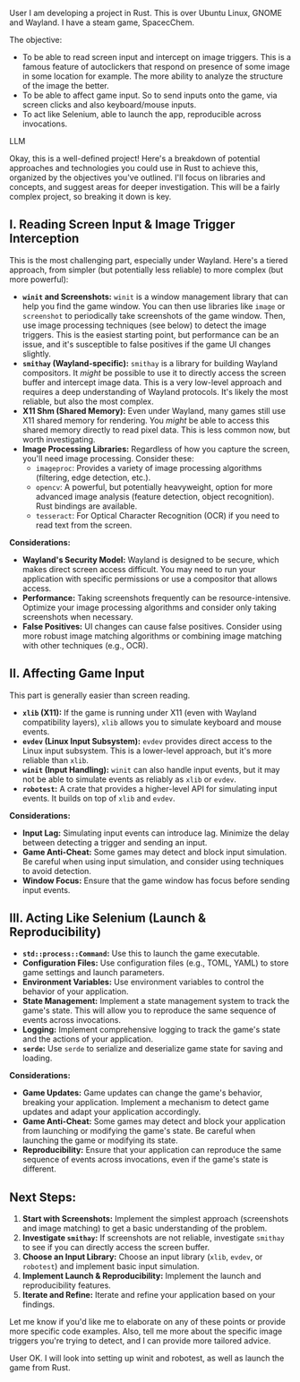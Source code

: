 User
I am developing a project in Rust. This is over Ubuntu Linux, GNOME and Wayland. I have a steam game, SpacecChem.

The objective:

* To be able to read screen input and intercept on image triggers. This is a famous feature of autoclickers that respond on presence of some image in some location for example. The more ability to analyze the structure of the image the better.
* To be able to affect game input. So to send inputs onto the game, via screen clicks and also keyboard/mouse inputs.
* To act like Selenium, able to launch the app, reproducible across invocations.

LLM

Okay, this is a well-defined project! Here's a breakdown of potential approaches and technologies you could use in Rust to achieve this, organized by the objectives you've outlined.  I'll focus on libraries and concepts, and suggest areas for deeper investigation.  This will be a fairly complex project, so breaking it down is key.

## I. Reading Screen Input & Image Trigger Interception

This is the most challenging part, especially under Wayland.  Here's a tiered approach, from simpler (but potentially less reliable) to more complex (but more powerful):

* **`winit` and Screenshots:**  `winit` is a window management library that can help you find the game window. You can then use libraries like `image` or `screenshot` to periodically take screenshots of the game window.  Then, use image processing techniques (see below) to detect the image triggers.  This is the easiest starting point, but performance can be an issue, and it's susceptible to false positives if the game UI changes slightly.
* **`smithay` (Wayland-specific):** `smithay` is a library for building Wayland compositors.  It *might* be possible to use it to directly access the screen buffer and intercept image data. This is a very low-level approach and requires a deep understanding of Wayland protocols.  It's likely the most reliable, but also the most complex.
* **X11 Shm (Shared Memory):** Even under Wayland, many games still use X11 shared memory for rendering.  You *might* be able to access this shared memory directly to read pixel data. This is less common now, but worth investigating.
* **Image Processing Libraries:** Regardless of how you capture the screen, you'll need image processing. Consider these:
  * `imageproc`: Provides a variety of image processing algorithms (filtering, edge detection, etc.).
  * `opencv`: A powerful, but potentially heavyweight, option for more advanced image analysis (feature detection, object recognition).  Rust bindings are available.
  * `tesseract`: For Optical Character Recognition (OCR) if you need to read text from the screen.

**Considerations:**

* **Wayland's Security Model:** Wayland is designed to be secure, which makes direct screen access difficult.  You may need to run your application with specific permissions or use a compositor that allows access.
* **Performance:**  Taking screenshots frequently can be resource-intensive.  Optimize your image processing algorithms and consider only taking screenshots when necessary.
* **False Positives:**  UI changes can cause false positives.  Consider using more robust image matching algorithms or combining image matching with other techniques (e.g., OCR).

## II. Affecting Game Input

This part is generally easier than screen reading.

* **`xlib` (X11):**  If the game is running under X11 (even with Wayland compatibility layers), `xlib` allows you to simulate keyboard and mouse events.
* **`evdev` (Linux Input Subsystem):**  `evdev` provides direct access to the Linux input subsystem.  This is a lower-level approach, but it's more reliable than `xlib`.
* **`winit` (Input Handling):** `winit` can also handle input events, but it may not be able to simulate events as reliably as `xlib` or `evdev`.
* **`robotest`:** A crate that provides a higher-level API for simulating input events. It builds on top of `xlib` and `evdev`.

**Considerations:**

* **Input Lag:** Simulating input events can introduce lag.  Minimize the delay between detecting a trigger and sending an input.
* **Game Anti-Cheat:** Some games may detect and block input simulation.  Be careful when using input simulation, and consider using techniques to avoid detection.
* **Window Focus:** Ensure that the game window has focus before sending input events.

## III. Acting Like Selenium (Launch & Reproducibility)

* **`std::process::Command`:** Use this to launch the game executable.
* **Configuration Files:** Use configuration files (e.g., TOML, YAML) to store game settings and launch parameters.
* **Environment Variables:** Use environment variables to control the behavior of your application.
* **State Management:** Implement a state management system to track the game's state. This will allow you to reproduce the same sequence of events across invocations.
* **Logging:** Implement comprehensive logging to track the game's state and the actions of your application.
* **`serde`:** Use `serde` to serialize and deserialize game state for saving and loading.

**Considerations:**

* **Game Updates:** Game updates can change the game's behavior, breaking your application.  Implement a mechanism to detect game updates and adapt your application accordingly.
* **Game Anti-Cheat:** Some games may detect and block your application from launching or modifying the game's state.  Be careful when launching the game or modifying its state.
* **Reproducibility:** Ensure that your application can reproduce the same sequence of events across invocations, even if the game's state is different.

## Next Steps:

1. **Start with Screenshots:** Implement the simplest approach (screenshots and image matching) to get a basic understanding of the problem.
1. **Investigate `smithay`:** If screenshots are not reliable, investigate `smithay` to see if you can directly access the screen buffer.
1. **Choose an Input Library:** Choose an input library (`xlib`, `evdev`, or `robotest`) and implement basic input simulation.
1. **Implement Launch & Reproducibility:** Implement the launch and reproducibility features.
1. **Iterate and Refine:** Iterate and refine your application based on your findings.

Let me know if you'd like me to elaborate on any of these points or provide more specific code examples.  Also, tell me more about the specific image triggers you're trying to detect, and I can provide more tailored advice.

User
OK. I will look into setting up winit and robotest, as well as launch the game from Rust.
